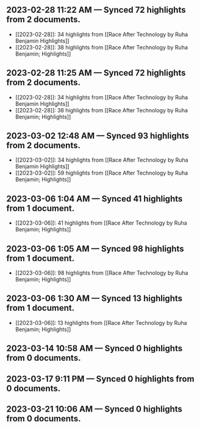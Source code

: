 ## 2023-02-28 11:22 AM — Synced 72 highlights from 2 documents.
- [[2023-02-28]]: 34 highlights from [[Race After Technology by Ruha Benjamin Highlights]]
- [[2023-02-28]]: 38 highlights from [[Race After Technology by Ruha Benjamin; Highlights]]

## 2023-02-28 11:25 AM — Synced 72 highlights from 2 documents.
- [[2023-02-28]]: 34 highlights from [[Race After Technology by Ruha Benjamin Highlights]]
- [[2023-02-28]]: 38 highlights from [[Race After Technology by Ruha Benjamin; Highlights]]

## 2023-03-02 12:48 AM — Synced 93 highlights from 2 documents.
- [[2023-03-02]]: 34 highlights from [[Race After Technology by Ruha Benjamin Highlights]]
- [[2023-03-02]]: 59 highlights from [[Race After Technology by Ruha Benjamin; Highlights]]

## 2023-03-06 1:04 AM — Synced 41 highlights from 1 document.
- [[2023-03-06]]: 41 highlights from [[Race After Technology by Ruha Benjamin; Highlights]]

## 2023-03-06 1:05 AM — Synced 98 highlights from 1 document.
- [[2023-03-06]]: 98 highlights from [[Race After Technology by Ruha Benjamin; Highlights]]

## 2023-03-06 1:30 AM — Synced 13 highlights from 1 document.
- [[2023-03-06]]: 13 highlights from [[Race After Technology by Ruha Benjamin; Highlights]]

## 2023-03-14 10:58 AM — Synced 0 highlights from 0 documents.

## 2023-03-17 9:11 PM — Synced 0 highlights from 0 documents.

## 2023-03-21 10:06 AM — Synced 0 highlights from 0 documents.

